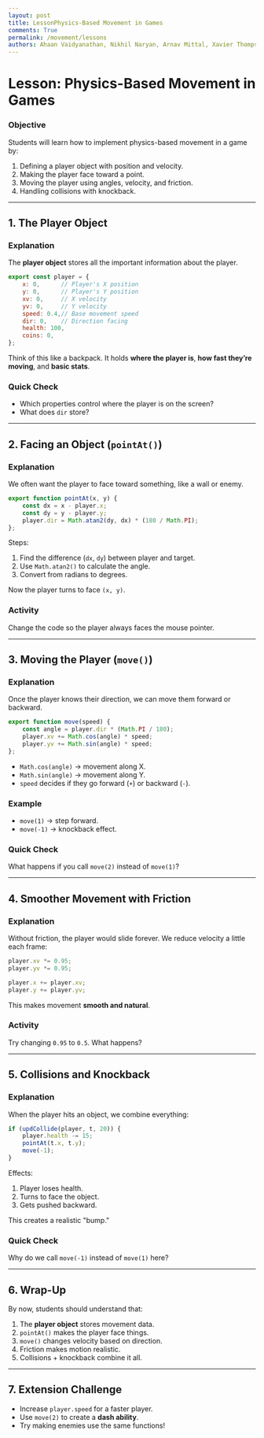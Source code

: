 ```yaml
---
layout: post
title: LessonPhysics-Based Movement in Games
comments: True
permalink: /movement/lessons
authors: Ahaan Vaidyanathan, Nikhil Naryan, Arnav Mittal, Xavier Thompson, Spencer Lyons, Sharuya Singh
---
```


# Lesson: Physics-Based Movement in Games

### Objective

Students will learn how to implement physics-based movement in a game by:

1. Defining a player object with position and velocity.
2. Making the player face toward a point.
3. Moving the player using angles, velocity, and friction.
4. Handling collisions with knockback.

---

## 1. The Player Object

### Explanation

The **player object** stores all the important information about the player.

```js
export const player = {
    x: 0,      // Player's X position
    y: 0,      // Player's Y position
    xv: 0,     // X velocity
    yv: 0,     // Y velocity
    speed: 0.4,// Base movement speed
    dir: 0,    // Direction facing
    health: 100,
    coins: 0,
};
```

Think of this like a backpack. It holds **where the player is**, **how fast they’re moving**, and **basic stats**.

### Quick Check

* Which properties control where the player is on the screen?
* What does `dir` store?

---

## 2. Facing an Object (`pointAt()`)

### Explanation

We often want the player to face toward something, like a wall or enemy.

```js
export function pointAt(x, y) {
    const dx = x - player.x;
    const dy = y - player.y;
    player.dir = Math.atan2(dy, dx) * (180 / Math.PI);
};
```

Steps:

1. Find the difference (`dx`, `dy`) between player and target.
2. Use `Math.atan2()` to calculate the angle.
3. Convert from radians to degrees.

Now the player turns to face `(x, y)`.

### Activity

Change the code so the player always faces the mouse pointer.

---

## 3. Moving the Player (`move()`)

### Explanation

Once the player knows their direction, we can move them forward or backward.

```js
export function move(speed) {
    const angle = player.dir * (Math.PI / 180);
    player.xv += Math.cos(angle) * speed;
    player.yv += Math.sin(angle) * speed;
};
```

* `Math.cos(angle)` → movement along X.
* `Math.sin(angle)` → movement along Y.
* `speed` decides if they go forward (`+`) or backward (`-`).

### Example

* `move(1)` → step forward.
* `move(-1)` → knockback effect.

### Quick Check

What happens if you call `move(2)` instead of `move(1)`?

---

## 4. Smoother Movement with Friction

### Explanation

Without friction, the player would slide forever.
We reduce velocity a little each frame:

```js
player.xv *= 0.95;  
player.yv *= 0.95;  

player.x += player.xv; 
player.y += player.yv; 
```

This makes movement **smooth and natural**.

### Activity

Try changing `0.95` to `0.5`. What happens?

---

## 5. Collisions and Knockback

### Explanation

When the player hits an object, we combine everything:

```js
if (updCollide(player, t, 20)) {
    player.health -= 15;    
    pointAt(t.x, t.y);      
    move(-1);               
}
```

Effects:

1. Player loses health.
2. Turns to face the object.
3. Gets pushed backward.

This creates a realistic "bump."

### Quick Check

Why do we call `move(-1)` instead of `move(1)` here?

---

## 6. Wrap-Up

By now, students should understand that:

1. The **player object** stores movement data.
2. `pointAt()` makes the player face things.
3. `move()` changes velocity based on direction.
4. Friction makes motion realistic.
5. Collisions + knockback combine it all.

---

## 7. Extension Challenge

* Increase `player.speed` for a faster player.
* Use `move(2)` to create a **dash ability**.
* Try making enemies use the same functions!
